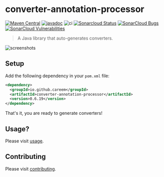 # converter-annotation-processor

[![Maven Central](https://img.shields.io/maven-central/v/io.github.careem/converter-annotation-processor.svg?label=Maven%20Central)](https://search.maven.org/artifact/io.github.careem/converter-annotation-processor)
[![javadoc](https://javadoc.io/badge2/io.github.careem/converter-annotation-processor/javadoc.svg)](https://www.javadoc.io/doc/io.github.careem/converter-annotation-processor)
![ci](https://github.com/careem/converter-codegen/workflows/ci/badge.svg?branch=0.6.x)
[![Sonarcloud Status](https://sonarcloud.io/api/project_badges/measure?project=converter-codegen&metric=alert_status)](https://sonarcloud.io/dashboard?id=converter-codegen) 
[![SonarCloud Bugs](https://sonarcloud.io/api/project_badges/measure?project=converter-codegen&metric=bugs)](https://sonarcloud.io/component_measures/metric/reliability_rating/list?id=converter-codegen)
[![SonarCloud Vulnerabilities](https://sonarcloud.io/api/project_badges/measure?project=converter-codegen&metric=vulnerabilities)](https://sonarcloud.io/component_measures/metric/security_rating/list?id=converter-codegen)

>A Java library that auto-generates converters.

![screenshots](https://raw.githubusercontent.com/careem/converter-codegen/gh-pages/img/screenshots.gif)

## Setup
Add the following dependency in your `pom.xml` file:
```xml
<dependency>
  <groupId>io.github.careem</groupId>
  <artifactId>converter-annotation-processor</artifactId>
  <version>0.6.19</version>
</dependency>
```
That's it, you are ready to generate converters!

## Usage?

Please visit [usage](https://careem.github.io/converter-codegen/usage).

## Contributing
Please visit [contributing](https://careem.github.io/converter-codegen/contributing).
